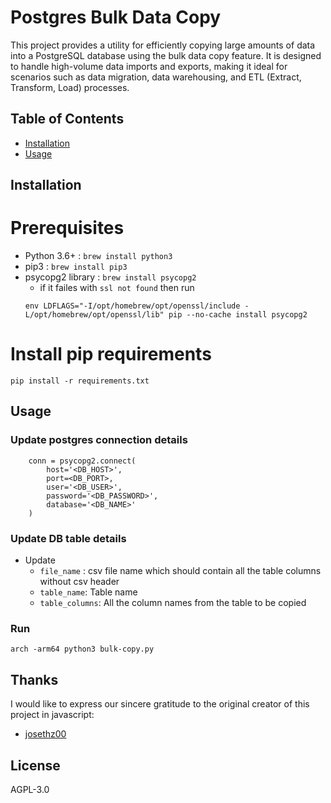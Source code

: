 # Postgres Bulk Data Copy

This project provides a utility for efficiently copying large amounts of data into a PostgreSQL database using the bulk data copy feature. It is designed to handle high-volume data imports and exports, making it ideal for scenarios such as data migration, data warehousing, and ETL (Extract, Transform, Load) processes.

## Table of Contents

- [Installation](#installation)
- [Usage](#usage)

## Installation

# Prerequisites

- Python 3.6+ : `brew install python3`
- pip3 : `brew install pip3`
- psycopg2 library : `brew install psycopg2`
  - if it failes with `ssl not found` then run
  ```shell
  env LDFLAGS="-I/opt/homebrew/opt/openssl/include -L/opt/homebrew/opt/openssl/lib" pip --no-cache install psycopg2
  ```

# Install pip requirements
```shell
pip install -r requirements.txt
```

## Usage

### Update postgres connection details
```
    conn = psycopg2.connect(
        host='<DB_HOST>',
        port=<DB_PORT>,
        user='<DB_USER>',
        password='<DB_PASSWORD>',
        database='<DB_NAME>'
    )
```


### Update DB table details
- Update 
  - `file_name` :  csv file name which should contain all the table columns without csv header
  - `table_name`: Table name
  - `table_columns`: All the column names from the table to be copied

### Run
```shell
arch -arm64 python3 bulk-copy.py
```

## Thanks

I would like to express our sincere gratitude to the original creator of this project in javascript:

- [josethz00](https://github.com/josethz00/copy-vs-insert)

## License

AGPL-3.0